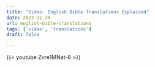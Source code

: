 ```yaml
---
title: "Video: English Bible Translations Explained"
date: 2022-11-30
url: english-bible-translations
tags: ['video', 'translations']
draft: false

---
```



{{< youtube Zvre1MNat-8 >}} 


